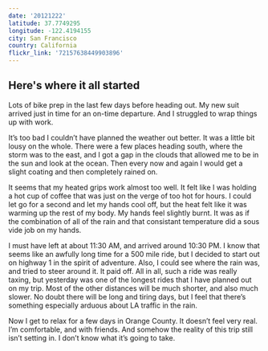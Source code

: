 ```yaml
---
date: '20121222'
latitude: 37.7749295
longitude: -122.4194155
city: San Francisco
country: California
flickr_link: '72157638449903896'
---
```


## Here's where it all started

Lots of bike prep in the last few days before heading out. My new suit arrived just in time for an on-time departure. And I struggled to wrap things up with work.

It’s too bad I couldn’t have planned the weather out better. It was a little bit lousy on the whole. There were a few places heading south, where the storm was to the east, and I got a gap in the clouds that allowed me to be in the sun and look at the ocean. Then every now and again I would get a slight coating and then completely rained on.

It seems that my heated grips work almost too well. It felt like I was holding a hot cup of coffee that was just on the verge of too hot for hours. I could let go for a second and let my hands cool off, but the heat felt like it was warming up the rest of my body. My hands feel slightly burnt. It was as if the combination of all of the rain and that consistant temperature did a sous vide job on my hands.

I must have left at about 11:30 AM, and arrived around 10:30 PM. I know that seems like an awfully long time for a 500 mile ride, but I decided to start out on highway 1 in the spirit of adventure. Also, I could see where the rain was, and tried to steer around it. It paid off. All in all, such a ride was really taxing, but yesterday was one of the longest rides that I have planned out on my trip. Most of the other distances will be much shorter, and also much slower. No doubt there will be long and tiring days, but I feel that there’s something especially arduous about LA traffic in the rain.

Now I get to relax for a few days in Orange County. It doesn’t feel very real. I’m comfortable, and with friends. And somehow the reality of this trip still isn’t setting in. I don’t know what it’s going to take.
